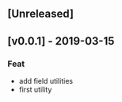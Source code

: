 <a name="unreleased"></a>
## [Unreleased]

<a name="v0.0.1"></a>
## [v0.0.1] - 2019-03-15
### Feat
- add field utilities
- first utility

